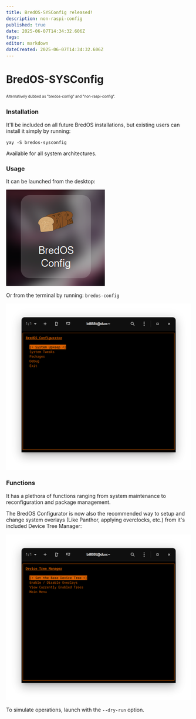```yaml
---
title: BredOS-SYSConfig released!
description: non-raspi-config
published: true
date: 2025-06-07T14:34:32.606Z
tags: 
editor: markdown
dateCreated: 2025-06-07T14:34:32.606Z
---
```


# BredOS-SYSConfig

<sup><sub>Alternatively dubbed as "bredos-config" and "non-raspi-config".</sub></sup>

### Installation

It'll be included on all future BredOS installations, but existing users can install it simply by running:

```
yay -S bredos-sysconfig
```

Available for all system architectures.

### Usage

It can be launched from the desktop:

![sysconf-desk.png](/sysconf-desk.png)

Or from the terminal by running: `bredos-config`

![sysconf-main.png](/sysconf-main.png)

### Functions

It has a plethora of functions ranging from system maintenance to reconfiguration and package management.

The BredOS Configurator is now also the recommended way to setup and change system overlays (Like Panthor, applying overclocks, etc.) from it's included Device Tree Manager:

![sysconf-dt.png](/sysconf-dt.png)

To simulate operations, launch with the `--dry-run` option.